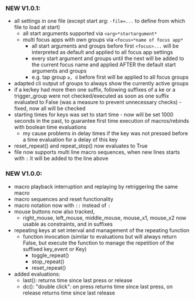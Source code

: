 
### NEW V1.0.1: 
- all settings in one file (except start arg: `-file=...` to define from which file to load at start)
  - all start arguments supported via `<arg>*startargument*`
  - multi focus apps with own groups via `<focus>*name of focus app*`  
    - all start arguments and groups before first `<focus>...` will be interpreted as default and applied to all focus app settings
    - every start argument and groups until the next <focus> will be added to the current focus name and applied AFTER the default start arguments and groups
    - e.g. tap group `a, d` before first <focus> will be applied to all focus groups
- adapted cli output of groups to always show the currently active groups
- if a ke/key had more then one suffix, following suffixes of a ke or a trigger_group were not checked/executed as soon as one suffix evaluated to False (was a measure to prevent unnecessary checks) - fixed, now all will be checked
- starting times for keys was set to start time - now will be set 1000 seconds in the past, to guarantee first time execution of macros/rebinds with boolean time evaluations 
  - my cause problems in delay times if the key was not pressed before a time evaluation for a delay of this key
- reset_repeat() and repeat_stop() now evaluates to True
- file now supports multi line macro sequences, when new lines starts with `:` it will be added to the line above


### NEW V1.0.0:
- macro playback interruption and replaying by retriggering the same macro
- macro sequences and reset functionality
- macro notation now with `::` instead of `:`
- mouse buttons now also tracked, 
  - right_mouse, left_mouse, middle_mouse, mouse_x1, mouse_x2 now usable as constraints, and in suffixes
- repeating keys at set interval and management of the repeating function
  - function invocation (similar to evaluations but will always return False, but execute the function to manage the repetition of the suffixed key_event or Key)
    - toggle_repeat()
    - stop_repeat()
    - reset_repeat()
 - added evaluations:
   - last(): returns time since last press or release
   - dc(): "double click": on press returns time since last press, on release returns time since last release 
  